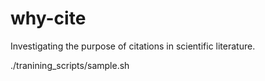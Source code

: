 # why-cite
Investigating the purpose of citations in scientific literature.

./tranining_scripts/sample.sh
